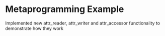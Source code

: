 Metaprogramming Example
=======================

Implemented new attr_reader, attr_writer and attr_accessor functionality to demonstrate how they work